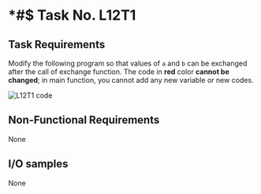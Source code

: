 # *#$ Task No. L12T1

## Task Requirements
Modify the following program so that values of `a` and `b` can be exchanged after the call of exchange function.
The code in **red** color **cannot be changed**; in main function, you cannot add any new variable or new codes.<br>

![L12T1 code](assets/L12T1.png)

## Non-Functional Requirements

None

## I/O samples

None
